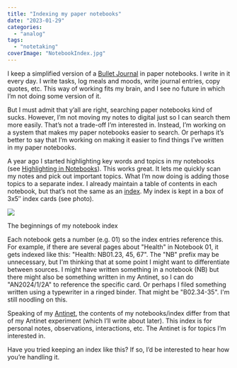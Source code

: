 ```yaml
---
title: "Indexing my paper notebooks"
date: "2023-01-29"
categories:
  - "analog"
tags:
  - "notetaking"
coverImage: "NotebookIndex.jpg"
---
```


I keep a simplified version of a [Bullet Journal](https://bulletjournal.com/) in paper notebooks. I write in it every day. I write tasks, log meals and moods, write journal entries, copy quotes, etc. This way of working fits my brain, and I see no future in which I’m not doing some version of it.

But I must admit that y’all are right, searching paper notebooks kind of sucks. However, I’m not moving my notes to digital just so I can search them more easily. That’s not a trade-off I’m interested in. Instead, I’m working on a system that makes my paper notebooks easier to search. Or perhaps it’s better to say that I’m working on making it easier to find things I’ve written in my paper notebooks.

A year ago I started highlighting key words and topics in my notebooks (see [Highlighting in Notebooks](https://baty.net/2022/highlighting-in-notebooks)). This works great. It lets me quickly scan my notes and pick out important topics. What I’m now doing is adding those topics to a separate index. I already maintain a table of contents in each notebook, but that’s not the same as an [index](https://en.wikipedia.org/wiki/Index_(publishing)). My index is kept in a box of 3x5″ index cards (see photo).

![](/img/2023/NotebookIndex-1024x577.jpg)

The beginnings of my notebook index

Each notebook gets a number (e.g. 01) so the index entries reference this. For example, if there are several pages about "Health" in Notebook 01, it gets indexed like this: "Health: NB01.23, 45, 67". The "NB" prefix may be unnecessary, but I'm thinking that at some point I might want to differentiate between sources. I might have written something in a notebook (NB) but there might also be something written in my Antinet, so I can do "AN2024/1/2A" to reference the specific card. Or perhaps I filed something written using a typewriter in a ringed binder. That might be "B02.34-35". I'm still noodling on this.

Speaking of my [Antinet](https://www.antinet.org/), the contents of my notebooks/index differ from that of my Antinet experiment (which I’ll write about later). This index is for personal notes, observations, interactions, etc. The Antinet is for topics I’m interested in.

Have you tried keeping an index like this? If so, I’d be interested to hear how you’re handling it.[](https://jackbaty.blot.im/tagged/notetaking)
